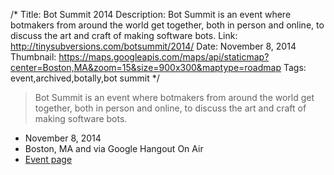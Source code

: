 /*
Title: Bot Summit 2014
Description: Bot Summit is an event where botmakers from around the world get together, both in person and online, to discuss the art and craft of making software bots. 
Link: http://tinysubversions.com/botsummit/2014/
Date: November 8, 2014
Thumbnail: https://maps.googleapis.com/maps/api/staticmap?center=Boston,MA&zoom=15&size=900x300&maptype=roadmap
Tags: event,archived,botally,bot summit
*/

> Bot Summit is an event where botmakers from around the world get together, both in person and online, to discuss the art and craft of making software bots.


- November 8, 2014
- Boston, MA and via Google Hangout On Air
- [Event page](http://tinysubversions.com/botsummit/2014/)
